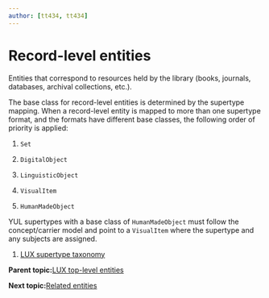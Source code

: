 ```yaml
---
author: [tt434, tt434]
---
```


# Record-level entities

Entities that correspond to resources held by the library \(books, journals, databases, archival collections, etc.\).

The base class for record-level entities is determined by the supertype mapping. When a record-level entity is mapped to more than one supertype format, and the formats have different base classes, the following order of priority is applied:

1.  `Set`

2.  `DigitalObject`

3.  `LinguisticObject`

4.  `VisualItem`

5.  `HumanMadeObject`


YUL supertypes with a base class of `HumanMadeObject` must follow the concept/carrier model and point to a `VisualItem` where the supertype and any subjects are assigned.

1.  [LUX supertype taxonomy](../concepts/supertypes/supertypes.md)  


**Parent topic:**[LUX top-level entities](../concepts/lux_top-level_entities.md)

**Next topic:**[Related entities](../concepts/related_entities.md)

